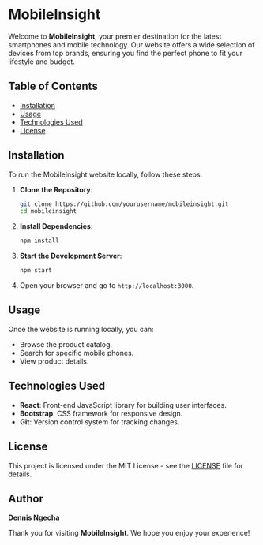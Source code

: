 # MobileInsight

Welcome to **MobileInsight**, your premier destination for the latest smartphones and mobile technology. Our website offers a wide selection of devices from top brands, ensuring you find the perfect phone to fit your lifestyle and budget.

## Table of Contents

- [Installation](#installation)
- [Usage](#usage)
- [Technologies Used](#technologies-used)
- [License](#license)

## Installation

To run the MobileInsight website locally, follow these steps:

1. **Clone the Repository**:
    ```bash
    git clone https://github.com/yourusername/mobileinsight.git
    cd mobileinsight
    ```

2. **Install Dependencies**:
    ```bash
    npm install
    ```

3. **Start the Development Server**:
    ```bash
    npm start
    ```

4. Open your browser and go to `http://localhost:3000`.

## Usage

Once the website is running locally, you can:

- Browse the product catalog.
- Search for specific mobile phones.
- View product details.

## Technologies Used

- **React**: Front-end JavaScript library for building user interfaces.
- **Bootstrap**: CSS framework for responsive design.
- **Git**: Version control system for tracking changes.


## License

This project is licensed under the MIT License - see the [LICENSE](LICENSE) file for details.

## Author
**Dennis Ngecha**


Thank you for visiting **MobileInsight**. We hope you enjoy your experience!